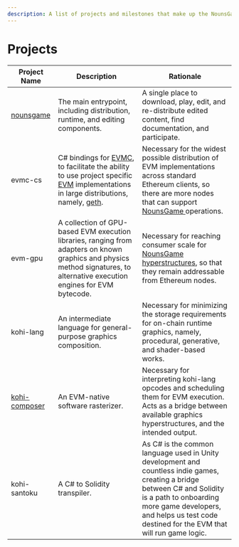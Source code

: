 ```yaml
---
description: A list of projects and milestones that make up the NounsGame ecosystem.
---
```


# Projects

| Project Name                                              | Description                                                                                                                                                                                                                                                 | Rationale                                                                                                                                                                                                                                        |
| --------------------------------------------------------- | ----------------------------------------------------------------------------------------------------------------------------------------------------------------------------------------------------------------------------------------------------------- | ------------------------------------------------------------------------------------------------------------------------------------------------------------------------------------------------------------------------------------------------ |
| [nounsgame](https://github.com/wattsyart/nounsgame)       | The main entrypoint, including distribution, runtime, and editing components.                                                                                                                                                                               | A single place to download, play, edit, and re-distribute edited content, find documentation, and participate.                                                                                                                                   |
| evmc-cs                                                   | C# bindings for [EVMC](https://github.com/ethereum/evmc), to facilitate the ability to use project specific [EVM](https://www.evm.codes/?fork=grayGlacier) implementations in large distributions, namely, [geth](https://github.com/ethereum/go-ethereum). | Necessary for the widest possible distribution of EVM implementations across standard Ethereum clients, so there are more nodes that can support [NounsGame ](https://github.com/wattsyart/nounsgame)operations.                                 |
| evm-gpu                                                   | A collection of GPU-based EVM execution libraries, ranging from adapters on known graphics and physics method signatures, to alternative execution engines for EVM bytecode.                                                                                | Necessary for reaching consumer scale for [NounsGame ](https://github.com/wattsyart/nounsgame)[hyperstructures](<README (1).md>), so that they remain addressable from Ethereum nodes.                                                           |
| kohi-lang                                                 | An intermediate language for general-purpose graphics composition.                                                                                                                                                                                          | Necessary for minimizing the storage requirements for on-chain runtime graphics, namely, procedural, generative, and shader-based works.                                                                                                         |
| [kohi-composer](https://github.com/kohiart/kohi-composer) | An EVM-native software rasterizer.                                                                                                                                                                                                                          | Necessary for interpreting kohi-lang opcodes and scheduling them for EVM execution. Acts as a bridge between available graphics hyperstructures, and the intended output.                                                                        |
| kohi-santoku                                              | A C# to Solidity transpiler.                                                                                                                                                                                                                                | As C# is the common language used in Unity development and countless indie games, creating a  bridge between C# and Solidity is a path to onboarding more game developers, and helps us test code destined for the EVM that will run game logic. |

